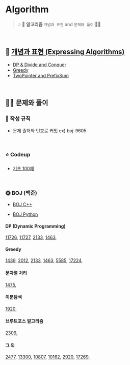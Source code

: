 # Algorithm 

> 🎶 🛬 **알고리즘** `개념과 표현` and `문제와 풀이`  🛬🎶

<br>

## 📝 [개념과 표현 (Expressing Algorithms)](https://github.com/devAon/Algorithm/tree/master/Expressing%20Algorithms)
* [DP & Divide and Conquer](https://github.com/devAon/Algorithm/blob/master/Expressing%20Algorithms/DP%20%26%20Divide%20and%20Conquer.md)
* [Greedy](https://github.com/devAon/Algorithm/blob/master/Expressing%20Algorithms/Greedy.md)
* [TwoPointer and PrefixSum](https://github.com/devAon/Algorithm/blob/master/Expressing%20Algorithms/TwoPointer%20and%20PrefixSum.md)
  
<br>

## 👩‍💻 문제와 풀이

### 📌 작성 규칙

* 문제 출처와 번호로 커밋 ex) boj-9605


<br>

### ⭐ Codeup

* [기초 100제](https://github.com/devAon/Algorithm/tree/master/Codeup-Python)

<br>

### 🌞 BOJ (백준)

* [BOJ C++](https://github.com/devAon/Algorithm/tree/master/BOJ-C%2B%2B)

* [BOJ Python](https://github.com/devAon/Algorithm/tree/master/BOJ-Python)



#### DP (Dynamic Programming)
[11726](https://github.com/devAon/Algorithm/blob/master/BOJ-C%2B%2B/boj-11726.md), 
[11727](https://github.com/devAon/Algorithm/blob/master/BOJ-C%2B%2B/boj-11727.md), 
[2133](https://github.com/devAon/Algorithm/blob/master/BOJ-C%2B%2B/boj-2133.md), 
[1463](https://github.com/devAon/Algorithm/blob/master/BOJ-C%2B%2B/boj-1463.md), 

#### Greedy
[1439](https://github.com/devAon/Algorithm/blob/master/BOJ-Python/boj-1439.md), 
[2012](https://github.com/devAon/Algorithm/blob/master/BOJ-Python/boj-2012.md), 
[2133](https://github.com/devAon/Algorithm/blob/master/BOJ-C%2B%2B/boj-2133.md), 
[1463](https://github.com/devAon/Algorithm/blob/master/BOJ-C%2B%2B/boj-1463.md), 
[5585](https://github.com/devAon/Algorithm/blob/master/BOJ-Python/boj-5585.md), 
[17224](https://github.com/devAon/Algorithm/blob/master/BOJ-C%2B%2B/boj-17224.cpp), 

#### 문자열 처리
[1475](https://github.com/devAon/Algorithm/blob/master/BOJ-C%2B%2B/boj-1475.md), 

#### 이분탐색
[1920](https://github.com/devAon/Algorithm/blob/master/BOJ-C%2B%2B/boj-1920.cpp), 

#### 브루트포스 알고리즘
[2309](https://github.com/devAon/Algorithm/blob/master/BOJ-C%2B%2B/boj-2309.cpp), 

#### 그 외
[2477](), 
[13300](https://github.com/devAon/Algorithm/blob/master/BOJ-C%2B%2B/boj-13300.md), 
[10807](https://github.com/devAon/Algorithm/blob/master/BOJ-C%2B%2B/boj-10807.md), 
[10162](https://github.com/devAon/Algorithm/blob/master/BOJ-C%2B%2B/boj-10162.md), 
[2920](https://github.com/devAon/Algorithm/blob/master/BOJ-Python/boj-2920.md), 
[17269](https://github.com/devAon/Algorithm/blob/master/BOJ-C%2B%2B/boj-17269.cpp), 
